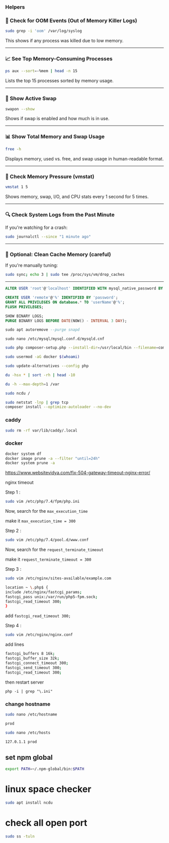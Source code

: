 ### Helpers


### 🧪 Check for OOM Events (Out of Memory Killer Logs)
```bash
sudo grep -i 'oom' /var/log/syslog
```

This shows if any process was killed due to low memory.

---

### 📈 See Top Memory-Consuming Processes
```bash
ps aux --sort=-%mem | head -n 15
```

Lists the top 15 processes sorted by memory usage.

---

### 💾 Show Active Swap
```bash
swapon --show
```

Shows if swap is enabled and how much is in use.

---

### 📊 Show Total Memory and Swap Usage
```bash
free -h
```

Displays memory, used vs. free, and swap usage in human-readable format.

---

### 🧠 Check Memory Pressure (vmstat)
```bash
vmstat 1 5
```

Shows memory, swap, I/O, and CPU stats every 1 second for 5 times.

---


### 🔍 Check System Logs from the Past Minute
If you're watching for a crash:
```bash
sudo journalctl --since "1 minute ago"
```

---

### 🧹 Optional: Clean Cache Memory (careful)
If you're manually tuning:
```bash
sudo sync; echo 3 | sudo tee /proc/sys/vm/drop_caches
```

---

```sql
ALTER USER 'root'@'localhost' IDENTIFIED WITH mysql_native_password BY '';

CREATE USER 'remote'@'%' IDENTIFIED BY 'password';
GRANT ALL PRIVILEGES ON database.* TO 'userName'@'%';
FLUSH PRIVILEGES;

SHOW BINARY LOGS;
PURGE BINARY LOGS BEFORE DATE(NOW() - INTERVAL 3 DAY);

sudo apt autoremove --purge snapd
```
`sudo nano /etc/mysql/mysql.conf.d/mysqld.cnf`

```sh
sudo php composer-setup.php --install-dir=/usr/local/bin --filename=composer

sudo usermod -aG docker $(whoami)

sudo update-alternatives --config php 

du -hsx * | sort -rh | head -10

du -h --max-depth=1 /var

sudo ncdu /

sudo netstat -lnp | grep tcp
composer install --optimize-autoloader --no-dev
```

### caddy

```sh
sudo rm -rf var/lib/caddy/.local
```



### docker

```sh
docker system df
docker image prune -a --filter "until=24h"
docker system prune -a
```

https://www.websitevidya.com/fix-504-gateway-timeout-nginx-error/ 

nginx timeout

Step 1 :
```sh
sudo vim /etc/php/7.4/fpm/php.ini
```
Now, search for the `max_execution_time`

make it `max_execution_time = 300`

Step 2 :

```sh
sudo vim /etc/php/7.4/pool.d/www.conf
```
Now, search for the `request_terminate_timeout`

make it `request_terminate_timeout = 300`

Step 3 :

```sh
sudo vim /etc/nginx/sites-available/example.com

location ~ \.php$ {
include /etc/nginx/fastcgi_params;
fastcgi_pass unix:/var/run/php5-fpm.sock;
fastcgi_read_timeout 300;
}
```
add `fastcgi_read_timeout 300;` 

Step 4 :

```sh
sudo vim /etc/nginx/nginx.conf
```
add lines

```sh
fastcgi_buffers 8 16k;
fastcgi_buffer_size 32k;
fastcgi_connect_timeout 300;
fastcgi_send_timeout 300;
fastcgi_read_timeout 300;
```

then restart server



```
php -i | grep "\.ini"
```

### change hostname
```sh
sudo nano /etc/hostname

prod
```

```sh
sudo nano /etc/hosts

127.0.1.1 prod

```

## set npm global

```sh
export PATH=~/.npm-global/bin:$PATH
```

# linux space checker
```sh
sudo apt install ncdu
```

# check all open port
```sh
sudo ss -tuln
```
